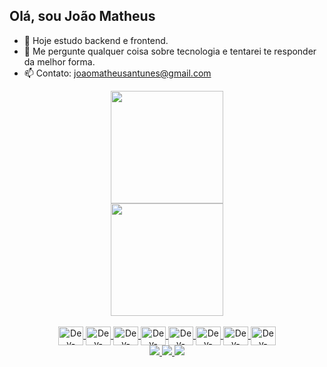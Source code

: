 ## Olá, sou João Matheus

- 🔭 Hoje estudo backend e frontend.
- 💬 Me pergunte qualquer coisa sobre tecnologia e tentarei te responder da melhor forma.
- 📫 Contato: joaomatheusantunes@gmail.com


<div align="center"> 
<a href="https://github.com/Jmatheuzz"> 
<img height="180em" src="https://github-readme-stats.vercel.app/api?username=Jmatheuzz&show_icons=true&theme=dracula&include_all_commits"/>
<br/>
<img height="180em" src="https://github-readme-stats.vercel.app/api/top-langs/?username=Jmatheuzz&layout=compact&langs_count=10&theme=dracula"/>
</div> 
<div align="center" margin="5"><br> 
<img src="https://cdn.jsdelivr.net/gh/devicons/devicon/icons/nodejs/nodejs-original.svg"align="center" alt="Dev-CSS" height="30" width="40"  />
<img src="https://cdn.jsdelivr.net/gh/devicons/devicon/icons/typescript/typescript-original.svg"align="center" alt="Dev-CSS" height="30" width="40"   />
<img src="https://cdn.jsdelivr.net/gh/devicons/devicon/icons/postgresql/postgresql-original.svg" align="center" alt="Dev-CSS" height="30" width="40"  />
<img src="https://cdn.jsdelivr.net/gh/devicons/devicon/icons/mysql/mysql-original.svg" align="center" alt="Dev-CSS" height="30" width="40"  />
<link rel="stylesheet" href="https://cdn.jsdelivr.net/gh/devicons/devicon@v2.15.1/devicon.min.css" align="center" alt="Dev-CSS" height="30" width="40"  >
<img src="https://cdn.jsdelivr.net/gh/devicons/devicon/icons/docker/docker-original.svg" align="center" alt="Dev-CSS" height="30" width="40"  />
<img src="https://cdn.jsdelivr.net/gh/devicons/devicon/icons/html5/html5-original.svg" align="center" alt="Dev-CSS" height="30" width="40"  />
<img src="https://cdn.jsdelivr.net/gh/devicons/devicon/icons/css3/css3-original.svg" align="center" alt="Dev-CSS" height="30" width="40"  />
<img src="https://cdn.jsdelivr.net/gh/devicons/devicon/icons/react/react-original.svg"align="center" alt="Dev-CSS" height="30" width="40"   />

</div> 
<div align="center" margin="5"> 
<a href="https://www.instagram.com/jmatheus.dev/" target="_blank">
<img src="https://img.shields.io/badge/-Instagram-%23E4405F?style=for-the-badge&log"/>
<a href = "mailto:joaomatheusantunes@gmail.com">
<img src="https://img.shields.io/badge/-Gmail-%23333?style=for-the-badge&logo=gmail&logoCo"/>
<a href="https://www.linkedin.com/in/joaomatheusantunes/" target="_blank">
<img src="https://img.shields.io/badge/-LinkedIn-%230077B5?style=for-the-badge&logo"/>
</div>
